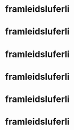 # framleidsluferli
# framleidsluferli
# framleidsluferli
# framleidsluferli
# framleidsluferli
# framleidsluferli
